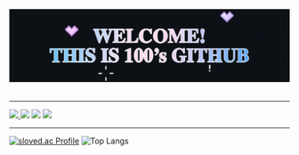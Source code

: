 <div align="center">
  <img src="https://github.com/baezzzi/baezzzi/blob/main/%E1%84%80%E1%85%B5%E1%86%BA%E1%84%92%E1%85%A5%E1%84%87%E1%85%B3.gif">
</div>
<br />

***

<a href="https://velog.io/@mynumber100/series">
  <img src="https://img.shields.io/badge/mynumberis100.log-20C997?style=flat-square&logo=velog&logoColor=white"/>
</a>
<a href="https://solved.ac/hannee233"><img src="http://mazassumnida.wtf/api/mini/generate_badge?boj=hannee233&theme=dark"/></a>
<a href="https://blog.naver.com/xzxxeon"><img src="https://img.shields.io/badge/blog-03C75A?style=flat-square&logo=naver&logoColor=white" /></a>
<a href="https://www.instagram.com/"><img src="https://img.shields.io/badge/instagram-FF0069?style=flat-square&logo=instagram&logoColor=white" /></a>
  
***

[![sloved.ac Profile](http://mazassumnida.wtf/api/v2/generate_badge?boj=hannee233)](https://solved.ac/hannee233/)
![Top Langs](https://github-readme-stats.vercel.app/api/top-langs/?username=baezzzi&layout=compact)

<!--
**baezzzi/baezzzi** is a ✨ _special_ ✨ repository because its `README.md` (this file) appears on your GitHub profile.

Here are some ideas to get you started:

- 🔭 I’m currently working on ...
- 🌱 I’m currently learning ...
- 👯 I’m looking to collaborate on ...
- 🤔 I’m looking for help with ...
- 💬 Ask me about ...
- 📫 How to reach me: ...
- 😄 Pronouns: ...
- ⚡ Fun fact: ...
-->
